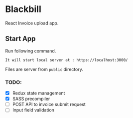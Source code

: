 # Blackbill

React Invoice upload app.

## Start App

Run following command.

```
It will start local server at : https://localhost:3000/
```

Files are server from ```public``` directory.



### TODO:

- [x] Redux state management
- [x] SASS precompiler
- [ ] POST API to invoice submit request
- [ ] Input field validation
